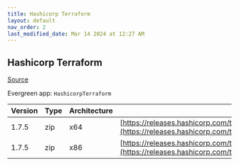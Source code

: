 ```yaml
---
title: Hashicorp Terraform
layout: default
nav_order: 2
last_modified_date: Mar 14 2024 at 12:27 AM
---
```


## Hashicorp Terraform

[Source](https://www.terraform.io/)

Evergreen app: `HashicorpTerraform`

| Version | Type | Architecture | URI                                                                                                                                                                  |
| ------- | ---- | ------------ | -------------------------------------------------------------------------------------------------------------------------------------------------------------------- |
| 1.7.5   | zip  | x64          | [https://releases.hashicorp.com/terraform/1.7.5/terraform_1.7.5_windows_amd64.zip](https://releases.hashicorp.com/terraform/1.7.5/terraform_1.7.5_windows_amd64.zip) |
| 1.7.5   | zip  | x86          | [https://releases.hashicorp.com/terraform/1.7.5/terraform_1.7.5_windows_386.zip](https://releases.hashicorp.com/terraform/1.7.5/terraform_1.7.5_windows_386.zip)     |
